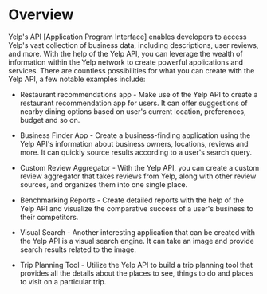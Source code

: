 # Overview

Yelp's API [Application Program Interface] enables developers to access Yelp's vast collection of business data, including descriptions, user reviews, and more. With the help of the Yelp API, you can leverage the wealth of information within the Yelp network to create powerful applications and services. There are countless possibilities for what you can create with the Yelp API, a few notable examples include:

- Restaurant recommendations app - Make use of the Yelp API to create a restaurant recommendation app for users. It can offer suggestions of nearby dining options based on user's current location, preferences, budget and so on.

- Business Finder App - Create a business-finding application using the Yelp API's information about business owners, locations, reviews and more. It can quickly source results according to a user's search query.

- Custom Review Aggregator - With the Yelp API, you can create a custom review aggregator that takes reviews from Yelp, along with other review sources, and organizes them into one single place.

- Benchmarking Reports - Create detailed reports with the help of the Yelp API and visualize the comparative success of a user's business to their competitors.

- Visual Search - Another interesting application that can be created with the Yelp API is a visual search engine. It can take an image and provide search results related to the image.

- Trip Planning Tool - Utilize the Yelp API to build a trip planning tool that provides all the details about the places to see, things to do and places to visit on a particular trip.
